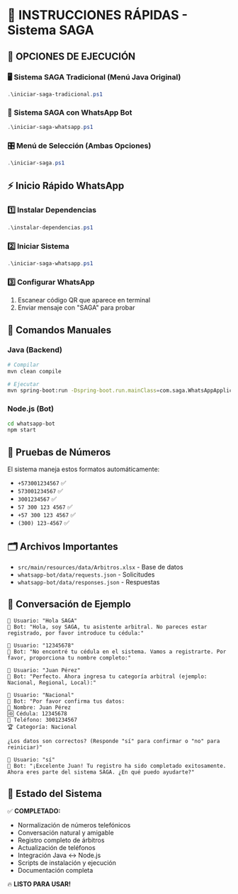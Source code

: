 # 🚀 INSTRUCCIONES RÁPIDAS - Sistema SAGA

## 🎯 OPCIONES DE EJECUCIÓN

### 🖥️ Sistema SAGA Tradicional (Menú Java Original)
```powershell
.\iniciar-saga-tradicional.ps1
```

### 🤖 Sistema SAGA con WhatsApp Bot
```powershell
.\iniciar-saga-whatsapp.ps1
```

### 🎛️ Menú de Selección (Ambas Opciones)
```powershell
.\iniciar-saga.ps1
```

## ⚡ Inicio Rápido WhatsApp

### 1️⃣ Instalar Dependencias
```powershell
.\instalar-dependencias.ps1
```

### 2️⃣ Iniciar Sistema
```powershell
.\iniciar-saga-whatsapp.ps1
```

### 3️⃣ Configurar WhatsApp
1. Escanear código QR que aparece en terminal
2. Enviar mensaje con "SAGA" para probar

## 🔧 Comandos Manuales

### Java (Backend)
```bash
# Compilar
mvn clean compile

# Ejecutar
mvn spring-boot:run -Dspring-boot.run.mainClass=com.saga.WhatsAppApplication
```

### Node.js (Bot)
```bash
cd whatsapp-bot
npm start
```

## 📱 Pruebas de Números

El sistema maneja estos formatos automáticamente:
- `+573001234567` ✅
- `573001234567` ✅  
- `3001234567` ✅
- `57 300 123 4567` ✅
- `+57 300 123 4567` ✅
- `(300) 123-4567` ✅

## 🗂️ Archivos Importantes

- `src/main/resources/data/Arbitros.xlsx` - Base de datos
- `whatsapp-bot/data/requests.json` - Solicitudes
- `whatsapp-bot/data/responses.json` - Respuestas

## 💬 Conversación de Ejemplo

```
👤 Usuario: "Hola SAGA"
🤖 Bot: "Hola, soy SAGA, tu asistente arbitral. No pareces estar registrado, por favor introduce tu cédula:"

👤 Usuario: "12345678"
🤖 Bot: "No encontré tu cédula en el sistema. Vamos a registrarte. Por favor, proporciona tu nombre completo:"

👤 Usuario: "Juan Pérez"
🤖 Bot: "Perfecto. Ahora ingresa tu categoría arbitral (ejemplo: Nacional, Regional, Local):"

👤 Usuario: "Nacional"
🤖 Bot: "Por favor confirma tus datos:
📝 Nombre: Juan Pérez
🆔 Cédula: 12345678
📱 Teléfono: 3001234567
🏆 Categoría: Nacional

¿Los datos son correctos? (Responde "sí" para confirmar o "no" para reiniciar)"

👤 Usuario: "sí"
🤖 Bot: "¡Excelente Juan! Tu registro ha sido completado exitosamente. Ahora eres parte del sistema SAGA. ¿En qué puedo ayudarte?"
```

## 🎯 Estado del Sistema

✅ **COMPLETADO:**
- Normalización de números telefónicos
- Conversación natural y amigable
- Registro completo de árbitros
- Actualización de teléfonos
- Integración Java ↔ Node.js
- Scripts de instalación y ejecución
- Documentación completa

🔥 **LISTO PARA USAR!**
